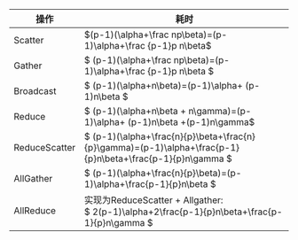 

| 操作          | 耗时                                                         |
| ------------- | ------------------------------------------------------------ |
| Scatter       | $(p-1)(\alpha+\frac np\beta)=(p-1)\alpha+\frac {p-1}p n\beta$  |
| Gather        | $ (p-1)(\alpha+\frac np\beta)=(p-1)\alpha+\frac {p-1}p n\beta $     |
| Broadcast     | $ (p-1)(\alpha+n\beta)=(p-1)\alpha+ (p-1)n\beta $    |
| Reduce     | $ (p-1)(\alpha+n\beta + n\gamma)=(p-1)\alpha+ (p-1)n\beta +(p-1)n\gamma$                                        |
|  ReduceScatter |  $ (p-1)(\alpha+\frac{n}{p}\beta+\frac{n}{p}\gamma)=(p-1)\alpha+\frac{p-1}{p}n\beta+\frac{p-1}{p}n\gamma $  |
|  AllGather    | $ (p-1)(\alpha+\frac{n}{p}\beta)=(p-1)\alpha+\frac{p-1}{p}n\beta $  |
| AllReduce     | 实现为ReduceScatter +  Allgather: <br> $ 2(p-1)\alpha+2\frac{p-1}{p}n\beta+\frac{p-1}{p}n\gamma $ |



